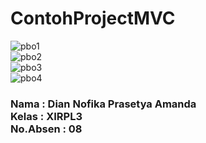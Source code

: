 # ContohProjectMVC

![pbo1](https://cloud.githubusercontent.com/assets/22007761/25689625/3b9034e6-30b4-11e7-9b70-96a73c512d98.PNG) <br>
![pbo2](https://cloud.githubusercontent.com/assets/22007761/25689626/3bc4c8b4-30b4-11e7-9d8c-0b7225822ef7.PNG) <br>
![pbo3](https://cloud.githubusercontent.com/assets/22007761/25689627/3bde9a8c-30b4-11e7-8851-f30a3054664a.PNG) <br>
![pbo4](https://cloud.githubusercontent.com/assets/22007761/25689628/3be394ce-30b4-11e7-9505-b3e595c2c5d6.PNG) <br>

<h3> Nama : Dian Nofika Prasetya Amanda <br>
Kelas : XIRPL3 <br>
No.Absen : 08 <br> </h3>
